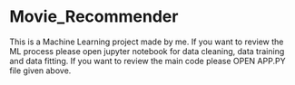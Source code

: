 # Movie_Recommender
This is a Machine Learning project made by me.
If you want to review the ML process please open jupyter notebook for data cleaning, data training and data fitting.
If you want to review the main code please OPEN APP.PY file given above.
